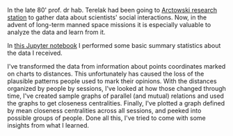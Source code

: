 In the late 80' prof. dr hab. Terelak had been going to [Arctowski research station](https://en.wikipedia.org/wiki/Henryk_Arctowski_Polish_Antarctic_Station) to gather data about scientists' social interactions. Now, in the advent of long-term manned space missions it is especially valuable to analyze the data and learn from it.

In [this Jupyter notebook](https://github.com/marcindahlen/Antarctica_research_2020/blob/master/notebook.ipynb) I performed some basic summary statistics about the data I received.

I've transformed the data from information about points coordinates marked on charts to distances. This unfortunately has caused the loss of the plausible patterns people used to mark their opinions. With the distances organized by people by sessions, I've looked at how those changed through time, I've created sample graphs of parallel (and mutual) relations and used the graphs to get closeness centralities. Finally, I've plotted a graph defined by mean closeness centralities across all sessions, and peeked into possible groups of people. Done all this, I've tried to come with some insights from what I learned.